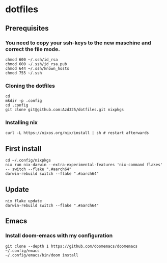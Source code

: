 # dotfiles

## Prerequisites

### You need to copy your ssh-keys to the new maschine and correct the file mode.

``` shell
chmod 600 ~/.ssh/id_rsa
chmod 600 ~/.ssh/id_rsa.pub
chmod 644 ~/.ssh/known_hosts
chmod 755 ~/.ssh
```

### Cloning the dotfiles

``` shell
cd
mkdir -p .config
cd .config
git clone git@github.com:Azd325/dotfiles.git nixpkgs
```

### Installing nix

``` shell
curl -L https://nixos.org/nix/install | sh # restart afterwards
```

## First install

``` shell
cd ~/.config/nixpkgs
nix run nix-darwin --extra-experimental-features 'nix-command flakes' -- switch --flake ".#aarch64"
darwin-rebuild switch --flake ".#aarch64"
```

## Update

``` shell
nix flake update
darwin-rebuild switch --flake ".#aarch64"
```

## Emacs

### Install doom-emacs with my configuration

``` shell
git clone --depth 1 https://github.com/doomemacs/doomemacs ~/.config/emacs
~/.config/emacs/bin/doom install
```
